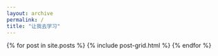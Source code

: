 ```yaml
---
layout: archive
permalink: /
title: "让我去学习"
---
```


<div class="tiles">
{% for post in site.posts %}
	{% include post-grid.html %}
{% endfor %}
</div><!-- /.tiles -->
